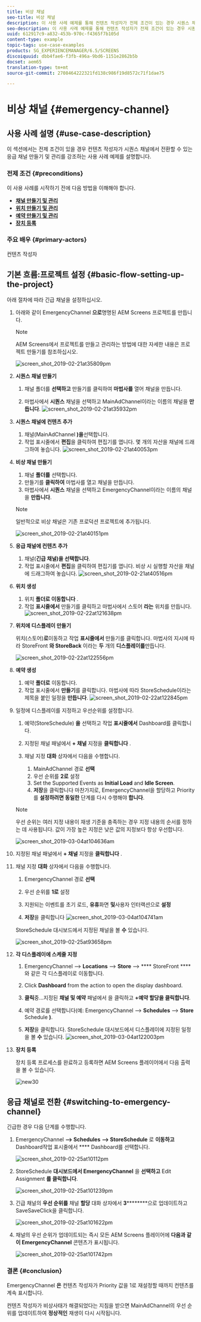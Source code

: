 ```yaml
---
title: 비상 채널
seo-title: 비상 채널
description: 이 사용 사례 예제를 통해 컨텐츠 작성자가 전제 조건이 있는 경우 시퀀스 채널에서 전환할 수 있는 응급 채널을 만들고 관리하는 방법을 살펴보십시오.
seo-description: 이 사용 사례 예제를 통해 컨텐츠 작성자가 전제 조건이 있는 경우 시퀀스 채널에서 전환할 수 있는 응급 채널을 만들고 관리하는 방법을 살펴보십시오.
uuid: 612917c9-a832-453b-970c-f4365f7b105d
content-type: example
topic-tags: use-case-examples
products: SG_EXPERIENCEMANAGER/6.5/SCREENS
discoiquuid: dbb4fae6-f3fb-496a-9bd6-1151e2862b5b
docset: aem65
translation-type: tm+mt
source-git-commit: 2708464222321fd138c986f19d8572c71f1dae75

---
```



# 비상 채널 {#emergency-channel}

## 사용 사례 설명 {#use-case-description}

이 섹션에서는 전제 조건이 있을 경우 컨텐츠 작성자가 시퀀스 채널에서 전환할 수 있는 응급 채널 만들기 및 관리를 강조하는 사용 사례 예제를 설명합니다.

### 전제 조건 {#preconditions}

이 사용 사례를 시작하기 전에 다음 방법을 이해해야 합니다.

* **[채널 만들기 및 관리](managing-channels.md)**
* **[위치 만들기 및 관리](managing-locations.md)**
* **[예약 만들기 및 관리](managing-schedules.md)**
* **[장치 등록](device-registration.md)**

### 주요 배우 {#primary-actors}

컨텐츠 작성자

## 기본 흐름:프로젝트 설정 {#basic-flow-setting-up-the-project}

아래 절차에 따라 긴급 채널을 설정하십시오.

1. 아래와 같이 EmergencyChannel **으로**&#x200B;명명된 AEM Screens 프로젝트를 만듭니다.

   >[!NOTE]
   >
   >AEM Screens에서 프로젝트를 만들고 관리하는 방법에 대한 자세한 내용은 프로젝트 만들기를 참조하십시오.

   ![screen_shot_2019-02-21at35809pm](assets/screen_shot_2019-02-21at35809pm.png)

1. **시퀀스 채널 만들기**

   1. 채널 폴더를 **선택하고** 만들기를 클릭하여 **마법사를** 열어 채널을 만듭니다.

   1. 마법사에서 **시퀀스** 채널을 선택하고 MainAdChannel이라는 이름의 채널을 **만듭니다**.
   ![screen_shot_2019-02-21at35932pm](assets/screen_shot_2019-02-21at35932pm.png)

1. **시퀀스 채널에 컨텐츠 추가**

   1. 채널(MainAdChannel **)을**&#x200B;선택합니다.
   1. 작업 표시줄에서 **편집**&#x200B;을 클릭하여 편집기를 엽니다. 몇 개의 자산을 채널에 드래그하여 놓습니다.
   ![screen_shot_2019-02-21at40053pm](assets/screen_shot_2019-02-21at40053pm.png)

1. **비상 채널 만들기**

   1. 채널 **폴더를** 선택합니다.
   1. 만들기를 **클릭하여** 마법사를 열고 채널을 만듭니다.
   1. 마법사에서 **시퀀스** 채널을 선택하고 EmergencyChannel이라는 이름의 채널을 **만듭니다**.
   >[!NOTE]
   >
   >일반적으로 비상 채널은 기존 프로덕션 프로젝트에 추가됩니다.

   ![screen_shot_2019-02-21at40151pm](assets/screen_shot_2019-02-21at40151pm.png)

1. **응급 채널에 컨텐츠 추가**

   1. 채널(**긴급 채널)을 선택합니다**.
   1. 작업 표시줄에서 **편집**&#x200B;을 클릭하여 편집기를 엽니다. 비상 시 실행할 자산을 채널에 드래그하여 놓습니다.
   ![screen_shot_2019-02-21at40516pm](assets/screen_shot_2019-02-21at40516pm.png)

1. **위치 생성**

   1. 위치 **폴더로 이동합니다** .
   1. 작업 **표시줄에서** 만들기를 클릭하고 마법사에서 스토어 **라는** 위치를 만듭니다.
   ![screen_shot_2019-02-22at121638pm](assets/screen_shot_2019-02-22at121638pm.png)

1. **위치에 디스플레이 만들기**

   위치(스토어)**로**&#x200B;이동하고 작업 **표시줄에서** 만들기를 클릭합니다. 마법사의 지시에 따라 StoreFront **와 StoreBack** 이라는 **두** 개의 **디스플레이를**&#x200B;만듭니다.

   ![screen_shot_2019-02-22at122556pm](assets/screen_shot_2019-02-22at122556pm.png)

1. **예약 생성**

   1. 예약 **폴더로** 이동합니다.
   1. 작업 표시줄에서 **만들기**&#x200B;를 클릭합니다. 마법사에 따라 StoreSchedule이라는 제목을 붙인 일정을 **만듭니다**.
   ![screen_shot_2019-02-22at122845pm](assets/screen_shot_2019-02-22at122845pm.png)

1. 일정에 디스플레이를 지정하고 우선순위를 설정합니다.

   1. 예약(StoreSchedule) **을** 선택하고 작업 **표시줄에서** Dashboard를 클릭합니다.

   1. 지정된 채널 패널에서 **+ 채널** 지정을 **클릭합니다** .

   1. 채널 지정 **대화** 상자에서 다음을 수행합니다.

      1. MainAdChannel 경로 **선택**
      1. 우선 순위를 **2로** 설정
      1. Set the Supported Events as **Initial Load** and **Idle Screen**.
      1. **저장**&#x200B;을 클릭합니다
      마찬가지로, EmergencyChannel을 할당하고 Priority를 **설정하려면 동일한** 단계를 다시 수행해야 **합니다**.
   >[!NOTE]
   >
   >우선 순위는 여러 지정 내용이 재생 기준을 충족하는 경우 지정 내용의 순서를 정하는 데 사용됩니다. 값이 가장 높은 지정은 낮은 값의 지정보다 항상 우선합니다.

   ![screen_shot_2019-03-04at104636am](assets/screen_shot_2019-03-04at104636am.png)

1. 지정된 채널 패널에서 **+ 채널** 지정을 **클릭합니다** .

1. 채널 지정 **대화** 상자에서 다음을 수행합니다.

   1. EmergencyChannel 경로 **선택**
   1. 우선 순위를 **1로** 설정

   1. 지원되는 이벤트를 초기 로드, **유휴**&#x200B;화면 **및**&#x200B;사용자 인터랙션으로 **설정**

   1. **저장**&#x200B;을 클릭합니다
   ![screen_shot_2019-03-04at104741am](assets/screen_shot_2019-03-04at104741am.png)

   StoreSchedule 대시보드에서 지정된 채널을 볼 **수** 있습니다.

   ![screen_shot_2019-02-25at93658pm](assets/screen_shot_2019-02-25at93658pm.png)

1. **각 디스플레이에 스케줄 지정**

   1. EmergencyChannel —&gt; **Locations** —&gt; **Store** —&gt; **** StoreFront ****&#x200B;와 같은 각 디스플레이로 이동합니다.

   1. Click **Dashboard** from the action to open the display dashboard.
   1. **클릭**&#x200B;중...지정된 **채널 및 예약** 패널에서 을 클릭하고 **+예약 할당을 클릭합니다**.

   1. 예약 경로를 선택합니다(예: EmergencyChannel —&gt; **Schedules** —&gt; **Store** Schedule **)**.

   1. **저장**&#x200B;을 클릭합니다.
   StoreSchedule 대시보드에서 디스플레이에 지정된 일정을 볼 **수** 있습니다.
   ![screen_shot_2019-03-04at122003pm](assets/screen_shot_2019-03-04at122003pm.png)

1. **장치 등록**

   장치 등록 프로세스를 완료하고 등록하면 AEM Screens 플레이어에서 다음 출력을 볼 수 있습니다.

   ![new30](assets/new30.gif)

## 응급 채널로 전환 {#switching-to-emergency-channel}

긴급한 경우 다음 단계를 수행합니다.

1. EmergencyChannel **—&gt; Schedules** **—&gt; StoreSchedule** 로 **이동하고** Dashboard작업 표시줄에서 **** Dashboard를 선택합니다.

   ![screen_shot_2019-02-25at10112pm](assets/screen_shot_2019-02-25at101112pm.png)

1. StoreSchedule **대시보드에서 EmergencyChannel** 을 **선택하고** Edit Assignment **를 클릭합니다**.

   ![screen_shot_2019-02-25at101239pm](assets/screen_shot_2019-02-25at101239pm.png)

1. 긴급 채널의 **우선 순위를** 채널 **할당** 대화 상자에서 **3**********&#x200B;으로 업데이트하고 SaveSaveClick을 클릭합니다.

   ![screen_shot_2019-02-25at101622pm](assets/screen_shot_2019-02-25at101622pm.png)

1. 채널의 우선 순위가 업데이트되는 즉시 모든 AEM Screens 플레이어에 **다음과 같이 EmergencyChannel** 콘텐츠가 표시됩니다.

   ![screen_shot_2019-02-25at101742pm](assets/screen_shot_2019-02-25at101742pm.png)

### 결론 {#conclusion}

EmergencyChannel **은** 컨텐츠 작성자가 Priority 값을 1로 재설정할 때까지 컨텐츠를 계속 표시합니다.

컨텐츠 작성자가 비상사태가 해결되었다는 지침을 받으면 MainAdChannel의 우선 순위를 업데이트하여 **정상적인** 재생이 다시 시작됩니다.
